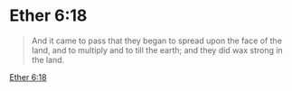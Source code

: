 # Ether 6:18

> And it came to pass that they began to spread upon the face of the land, and to multiply and to till the earth; and they did wax strong in the land.

[Ether 6:18](https://www.churchofjesuschrist.org/study/scriptures/bofm/ether/6?lang=eng&id=p18#p18)


